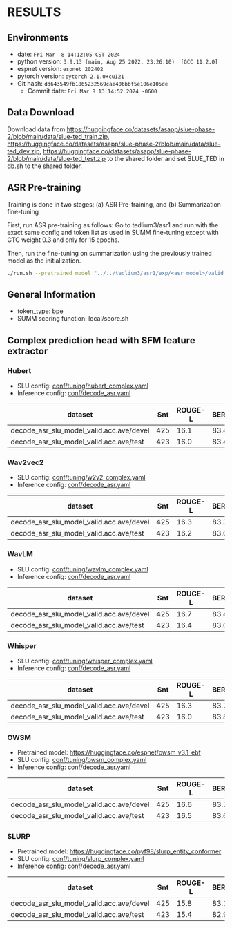 <!-- Generated by ./scripts/utils/show_asr_result.sh -->
# RESULTS

## Environments
- date: `Fri Mar  8 14:12:05 CST 2024`
- python version: `3.9.13 (main, Aug 25 2022, 23:26:10)  [GCC 11.2.0]`
- espnet version: `espnet 202402`
- pytorch version: `pytorch 2.1.0+cu121`
- Git hash: `dd643549fb1865232569cae406bbf5e106e105de`
  - Commit date: `Fri Mar 8 13:14:52 2024 -0600`

## Data Download
Download data from https://huggingface.co/datasets/asapp/slue-phase-2/blob/main/data/slue-ted_train.zip, https://huggingface.co/datasets/asapp/slue-phase-2/blob/main/data/slue-ted_dev.zip, https://huggingface.co/datasets/asapp/slue-phase-2/blob/main/data/slue-ted_test.zip to the shared folder and set SLUE_TED in db.sh to the shared folder.

## ASR Pre-training
Training is done in two stages: (a) ASR Pre-training, and (b) Summarization fine-tuning

First, run ASR pre-training as follows: Go to tedlium3/asr1 and run with the exact same config and token list as used in SUMM fine-tuning except with CTC weight 0.3 and only for 15 epochs.

Then, run the fine-tuning on summarization using the previously trained model as the initialization.

```bash
./run.sh --pretrained_model "../../tedlium3/asr1/exp/<asr_model>/valid.acc.ave_10best.pth:::ctc "
```

## General Information
- token_type: bpe
- SUMM scoring function: local/score.sh

## Complex prediction head with SFM feature extractor
### Hubert
- SLU config: [conf/tuning/hubert_complex.yaml](conf/tuning/hubert_complex.yaml)
- Inference config: [conf/decode_asr.yaml](conf/decode_asr.yaml)

|dataset|Snt|ROUGE-L|BERTScore|
|---|---|---|---|
|decode_asr_slu_model_valid.acc.ave/devel|425|16.1|83.4|
|decode_asr_slu_model_valid.acc.ave/test|423|16.0|83.4|

### Wav2vec2
- SLU config: [conf/tuning/w2v2_complex.yaml](conf/tuning/w2v2_complex.yaml)
- Inference config: [conf/decode_asr.yaml](conf/decode_asr.yaml)

|dataset|Snt|ROUGE-L|BERTScore|
|---|---|---|---|
|decode_asr_slu_model_valid.acc.ave/devel|425|16.3|83.3|
|decode_asr_slu_model_valid.acc.ave/test|423|16.2|83.0|

### WavLM
- SLU config: [conf/tuning/wavlm_complex.yaml](conf/tuning/wavlm_complex.yaml)
- Inference config: [conf/decode_asr.yaml](conf/decode_asr.yaml)

|dataset|Snt|ROUGE-L|BERTScore|
|---|---|---|---|
|decode_asr_slu_model_valid.acc.ave/devel|425|16.7|83.4|
|decode_asr_slu_model_valid.acc.ave/test|423|16.4|83.0|

### Whisper
- SLU config: [conf/tuning/whisper_complex.yaml](conf/tuning/whisper_complex.yaml)
- Inference config: [conf/decode_asr.yaml](conf/decode_asr.yaml)

|dataset|Snt|ROUGE-L|BERTScore|
|---|---|---|---|
|decode_asr_slu_model_valid.acc.ave/devel|425|16.3|83.7|
|decode_asr_slu_model_valid.acc.ave/test|423|16.0|83.8|

### OWSM
- Pretrained model: https://huggingface.co/espnet/owsm_v3.1_ebf
- SLU config: [conf/tuning/owsm_complex.yaml](conf/tuning/owsm_complex.yaml)
- Inference config: [conf/decode_asr.yaml](conf/decode_asr.yaml)

|dataset|Snt|ROUGE-L|BERTScore|
|---|---|---|---|
|decode_asr_slu_model_valid.acc.ave/devel|425|16.6|83.7|
|decode_asr_slu_model_valid.acc.ave/test|423|16.5|83.6|

### SLURP
- Pretrained model: https://huggingface.co/pyf98/slurp_entity_conformer
- SLU config: [conf/tuning/slurp_complex.yaml](conf/tuning/slurp_complex.yaml)
- Inference config: [conf/decode_asr.yaml](conf/decode_asr.yaml)

|dataset|Snt|ROUGE-L|BERTScore|
|---|---|---|---|
|decode_asr_slu_model_valid.acc.ave/devel|425|15.8|83.1|
|decode_asr_slu_model_valid.acc.ave/test|423|15.4|82.9|
